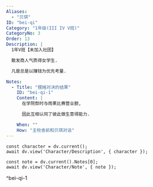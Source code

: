 ```yaml
---
Aliases:
  - "贝琪"
ID: "bei-qi"
Category: "1年级(III IV V班)"
CategoryNo: 3
Order: 13
Description: |
  1年V班【未加入社团】

  散发商人气质得女学生.

  凡是总是以赚钱为优先考量.

Notes:
  - Title: "摆摊对决的结果"
    ID: "bei-qi-1"
    Content: |
      在学院祭时与雨果比赛营业额,

      因此互相认同了彼此做生意得能力.

    When: ""
    How: "主校舍前和贝琪对话"
---
```

```dataviewjs
const character = dv.current();
await dv.view('Character/Description', { character });
```

```dataviewjs
const note = dv.current().Notes[0];
await dv.view('Character/Note', { note });
```
^bei-qi-1